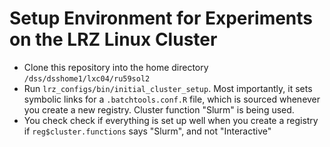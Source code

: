 # Setup Environment for Experiments on the LRZ Linux Cluster

* Clone this repository into the home directory `/dss/dsshome1/lxc04/ru59sol2`
* Run `lrz_configs/bin/initial_cluster_setup`. Most importantly, it sets symbolic links for a `.batchtools.conf.R` file, which is sourced whenever you create a new registry. Cluster function "Slurm" is being used. 
* You check check if everything is set up well when you create a registry if `reg$cluster.functions` says "Slurm", and not "Interactive"
